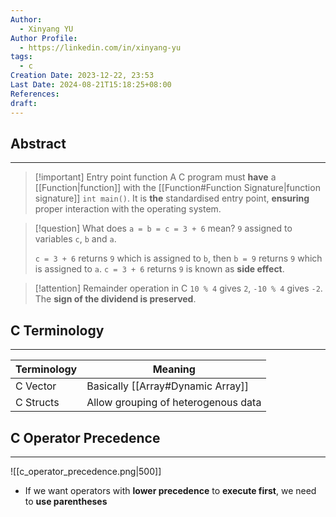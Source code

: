 ```yaml
---
Author:
  - Xinyang YU
Author Profile:
  - https://linkedin.com/in/xinyang-yu
tags:
  - c
Creation Date: 2023-12-22, 23:53
Last Date: 2024-08-21T15:18:25+08:00
References: 
draft: 
---
```

## Abstract
---

>[!important] Entry point function
> A C program must **have** a [[Function|function]] with the [[Function#Function Signature|function signature]] `int main()`. It is **the** standardised entry point, **ensuring** proper interaction with the operating system.


>[!question] What does `a = b = c = 3 + 6` mean?
> `9` assigned to variables `c`, `b` and `a`.
> 
> `c = 3 + 6` returns `9` which is assigned to `b`, then `b = 9` returns `9` which is assigned to `a`. `c = 3 + 6` returns `9` is known as **side effect**.

>[!attention] Remainder operation in C
> `10 % 4` gives `2`, `-10 % 4` gives `-2`. The **sign of the dividend is preserved**.

## C Terminology
---

| Terminology | Meaning                             |
| ----------- | ----------------------------------- |
| C Vector    | Basically [[Array#Dynamic Array]]   |
| C Structs   | Allow grouping of heterogenous data |







## C Operator Precedence
---
 ![[c_operator_precedence.png|500]]

- If we want operators with **lower precedence** to **execute first**, we need to **use parentheses**

